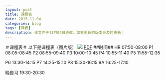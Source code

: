 ```yaml
---
layout: post
title: 课程表
date: 2015-11-04
categories: blog
tags: [课表]
description: 该文件于11月04日更改，如有更新的版本会及时更新！
---
```

＃课程表＃
以下是课程表（图片版）
![](http://www.computereric.xyz/cache/img/schedule.png)
[PDF](http://www.computereric.xyz/cache/files/schedule.pdf)
##时间##
HR 07:50-08:00
P1 08:05-08:45
P2 08:55-09:40
P3 10:00-10:45
P4 10:55-11:40
P5 11:55-12:35

P6 13:30-14:15
P7 14:25-15:10
P8 15:30-16:15
9A 16:25-17:10

晚自习 19:30-20:30


